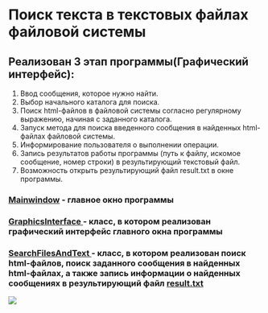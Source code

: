 # Поиск текста в текстовых файлах файловой системы
## Реализован 3 этап программы(Графический интерфейс):
1. Ввод сообщения, которое нужно найти.
2. Выбор начального каталога для поиска.
3. Поиск html-файлов в файловой системы согласно регулярному выражению, начиная с заданного каталога.
4. Запуск метода для поиска введенного сообщения в найденных html-файлах файловой системы.
5. Информирование пользователя о выполнении операции.
6. Запись результатов работы программы (путь к файлу, искомое сообщение, номер строки) в результирующий текстовый файл.
7. Возможность открыть результирующий файл result.txt в окне программы.

 ### <a href="https://github.com/Trushenkov/Files/blob/master/src/ru/tds/files/MainWindow.java"> Mainwindow</a> - главное окно программы <br>
 ### <a href="https://github.com/Trushenkov/Files/blob/master/src/ru/tds/files/GraphicsInterface.java"> GraphicsInterface </a> - класс, в котором реализован графический интерфейс главного окна программы
 
 ### <a href="https://github.com/Trushenkov/Files/blob/master/src/ru/tds/files/SearchFilesAndText.java"> SearchFilesAndText </a> - класс, в котором реализован поиск html-файлов, поиск заданного сообщения в найденных html-файлах, а также запись информации о найденных сообщениях в результирующий файл <a href="https://github.com/Trushenkov/Files/blob/master/src/ru/tds/result.txt"> result.txt </a> 

<img src="https://vk.com/feed?z=photo-58798248_456262645%2Falbum-58798248_00%2Frev"> 

